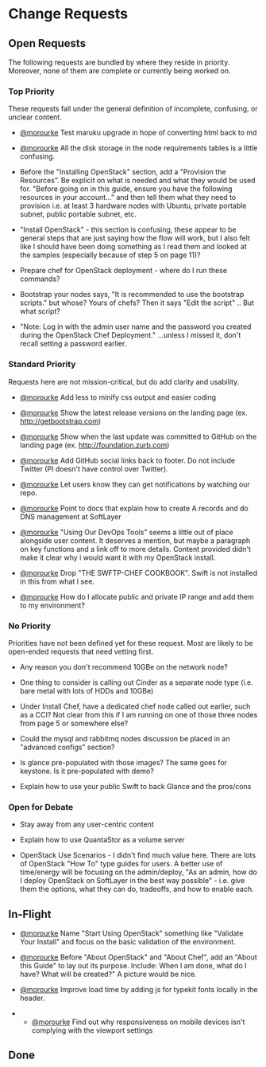 # Change Requests

## Open Requests

The following requests are bundled by where they reside in priority. Moreover, none of them are complete or currently being worked on. 

### Top Priority

These requests fall under the general definition of incomplete, confusing, or unclear content.

* [@morourke](https://github.com/caleorourke) Test maruku upgrade in hope of converting html back to md

* [@morourke](https://github.com/caleorourke) All the disk storage in the node requirements tables is a little confusing.

* Before the "Installing OpenStack" section, add a "Provision the Resources”. Be explicit on what is needed and what they would be used for. "Before going on in this guide, ensure you have the following resources in your account..." and then tell them what they need to provision i.e. at least 3 hardware nodes with Ubuntu, private portable subnet, public portable subnet, etc.

* "Install OpenStack" - this section is confusing, these appear to be general steps that are just saying how the flow will work, but I also felt like I should have been doing something as I read them and looked at the samples (especially because of step 5 on page 11)?

* Prepare chef for OpenStack deployment - where do I run these commands?

* Bootstrap your nodes says, "It is recommended to use the bootstrap scripts." but whose? Yours of chefs? Then it says "Edit the script" .. But what script?

* "Note: Log in with the admin user name and the password you created during the OpenStack Chef Deployment." ...unless I missed it, don't recall setting a password earlier.

### Standard Priority

Requests here are not mission-critical, but do add clarity and usability.

* [@morourke](https://github.com/caleorourke) Add less to minify css output and easier coding

* [@morourke](https://github.com/caleorourke) Show the latest release versions on the landing page (ex. http://getbootstrap.com)

* [@morourke](https://github.com/caleorourke) Show when the last update was committed to GitHub on the landing page (ex. http://foundation.zurb.com)

* [@morourke](https://github.com/caleorourke) Add GitHub social links back to footer. Do not include Twitter (PI doesn't have control over Twitter).

* [@morourke](https://github.com/caleorourke) Let users know they can get notifications by watching our repo.

* [@morourke](https://github.com/caleorourke) Point to docs that explain how to create A records and do DNS management at SoftLayer

* [@morourke](https://github.com/caleorourke) "Using Our DevOps Tools" seems a little out of place alongside user content. It deserves a mention, but maybe a paragraph on key functions and a link off to more details. Content provided didn't make it clear why i would want it with my OpenStack install.

* [@morourke](https://github.com/caleorourke) Drop "THE SWFTP-CHEF COOKBOOK". Swift is not installed in this from what I see.

* [@morourke](https://github.com/caleorourke) How do I allocate public and private IP range and add them to my environment?

### No Priority

Priorities have not been defined yet for these request. Most are likely to be open-ended requests that need vetting first. 

* Any reason you don't recommend 10GBe on the network node?

* One thing to consider is calling out Cinder as a separate node type (i.e. bare metal with lots of HDDs and 10GBe)

* Under Install Chef, have a dedicated chef node called out earlier, such as a CCI? Not clear from this if I am running on one of those three nodes from page 5 or somewhere else?

* Could the mysql and rabbitmq nodes discussion be placed in an "advanced configs" section?

* Is glance pre-populated with those images? The same goes for keystone. Is it pre-populated with demo?

* Explain how to use your public Swift to back Glance and the pros/cons

### Open for Debate

* Stay away from any user-centric content

* Explain how to use QuantaStor as a volume server

* OpenStack Use Scenarios - I didn't find much value here. There are lots of OpenStack "How To" type guides for users. A better use of time/energy will be focusing on the admin/deploy, "As an admin, how do I deploy OpenStack on SoftLayer in the best way possible" - i.e. give them the options, what they can do, tradeoffs, and how to enable each.

## In-Flight

* [@morourke](https://github.com/caleorourke) Name "Start Using OpenStack" something like "Validate Your Install" and focus on the basic validation of the environment. 

* [@morourke](https://github.com/caleorourke) Before "About OpenStack" and "About Chef", add an "About this Guide" to lay out its purpose. Include: When I am done, what do I have? What will be created?" A picture would be nice.

* [@morourke](https://github.com/caleorourke) Improve load time by adding js for typekit fonts locally in the header.

* * [@morourke](https://github.com/caleorourke) Find out why responsiveness on mobile devices isn't complying with the viewport settings

## Done
